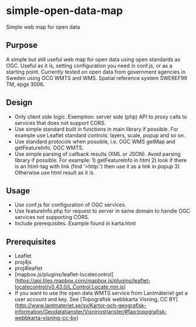 # simple-open-data-map
Simple web map for open data
## Purpose
A simple but still useful web map for open data using open standards as OGC. Useful as it is, setting configuration you need in conf.js, or as a starting point. 
Currently tested on open data from government agencies in Sweden using OCG WMTS and WMS. Spatial reference system SWEREF99 TM, epgs 3006.
## Design
- Only client side logic. Exemption: server side (php) API to proxy calls to services that does not support CORS.
- Use simple standard built in functions in main library if possible. For example use Leaflet standard controls: layers, scale, popup and so on.
- Use standard protocols when possible, i.e. OGC WMS getMap and getFeatureInfo, OGC WMTS.
- Use simple parsing of callback results (XML or JSON). Avoid parsing library if possible. For example: 1)  getFeatureInfo in html 2) look if there is an html-tag with link (find '>http:') then use it as a link in popup 3) Otherwise use html result as it is.

## Usage
- Use conf.js for configuration of OGC services.
- Use featureInfo.php for request to server in same domain to handle OGC services not supporting CORS.
- Include prerequisites. Example found in karta.html

## Prerequisites
- Leaflet
- proj4js
- proj4leaflet
- [mapbox.js/plugins/leaflet-locatecontrol] (https://api.tiles.mapbox.com/mapbox.js/plugins/leaflet-locatecontrol/v0.43.0/L.Control.Locate.min.js)
- If you want to use the open data WMTS service from Lantmäteriet get a user account and key. See [Topografisk webbkarta Visning, CC BY] (http://www.lantmateriet.se/sv/Kartor-och-geografisk-information/Geodatatjanster/Visningstjanster/#faq:topografisk-webbkarta-visning-cc-by) 
